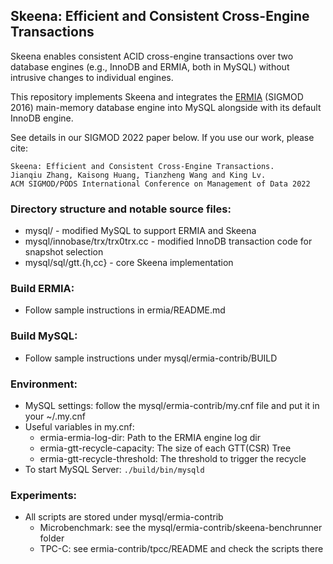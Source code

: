 ## Skeena: Efficient and Consistent Cross-Engine Transactions

Skeena enables consistent ACID cross-engine transactions over two database engines (e.g., InnoDB and ERMIA, both in MySQL) without intrusive changes to individual engines. 

This repository implements Skeena and integrates the [ERMIA](https://github.com/sfu-dis/ermia) (SIGMOD 2016) main-memory database engine into MySQL alongside with its default InnoDB engine.

See details in our SIGMOD 2022 paper below. If you use our work, please cite:

```
Skeena: Efficient and Consistent Cross-Engine Transactions.
Jianqiu Zhang, Kaisong Huang, Tianzheng Wang and King Lv.
ACM SIGMOD/PODS International Conference on Management of Data 2022
```

### Directory structure and notable source files:
* mysql/ - modified MySQL to support ERMIA and Skeena
* mysql/innobase/trx/trx0trx.cc - modified InnoDB transaction code for snapshot selection
* mysql/sql/gtt.{h,cc} - core Skeena implementation

### Build ERMIA:
* Follow sample instructions in ermia/README.md

### Build MySQL:
* Follow sample instructions under mysql/ermia-contrib/BUILD

### Environment:
* MySQL settings: follow the mysql/ermia-contrib/my.cnf file and put it in your ~/.my.cnf
* Useful variables in my.cnf:
  - ermia-ermia-log-dir: Path to the ERMIA engine log dir
  - ermia-gtt-recycle-capacity: The size of each GTT(CSR) Tree
  - ermia-gtt-recycle-threshold: The threshold to trigger the recycle
* To start MySQL Server: `./build/bin/mysqld`

### Experiments:
* All scripts are stored under mysql/ermia-contrib
  - Microbenchmark: see the mysql/ermia-contrib/skeena-benchrunner folder
  - TPC-C: see ermia-contrib/tpcc/README and check the scripts there
